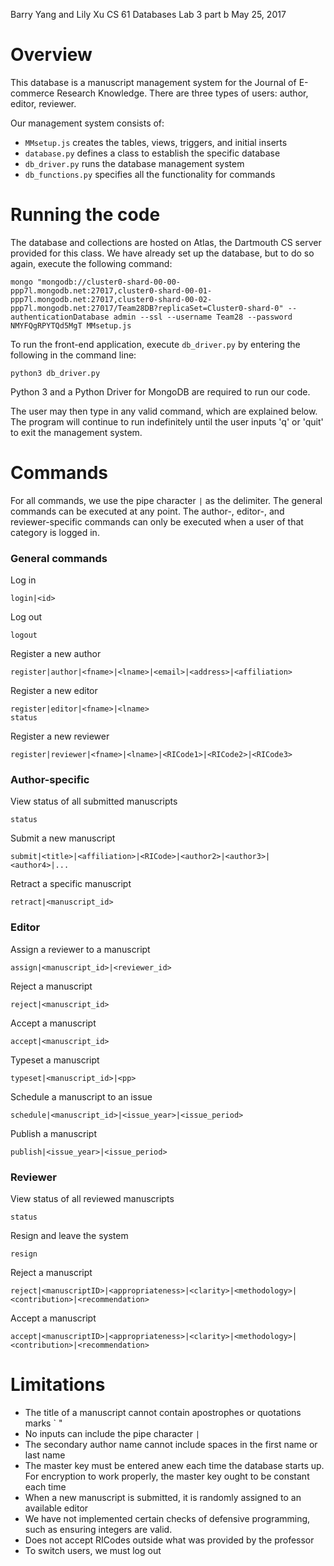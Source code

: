 Barry Yang and Lily Xu
CS 61 Databases
Lab 3 part b
May 25, 2017


# Overview

This database is a manuscript management system for the Journal of E-commerce Research Knowledge. There are three types of users: author, editor, reviewer.

Our management system consists of:
- `MMsetup.js` creates the tables, views, triggers, and initial inserts
- `database.py` defines a class to establish the specific database
- `db_driver.py` runs the database management system
- `db_functions.py` specifies all the functionality for commands


# Running the code

The database and collections are hosted on Atlas, the Dartmouth CS server provided for this class. We have already set up the database, but to do so again, execute the following command:
```
mongo "mongodb://cluster0-shard-00-00-ppp7l.mongodb.net:27017,cluster0-shard-00-01-ppp7l.mongodb.net:27017,cluster0-shard-00-02-ppp7l.mongodb.net:27017/Team28DB?replicaSet=Cluster0-shard-0" --authenticationDatabase admin --ssl --username Team28 --password NMYFQgRPYTQd5MgT MMsetup.js
```

To run the front-end application, execute `db_driver.py` by entering the following in the command line:
```
python3 db_driver.py
```
Python 3 and a Python Driver for MongoDB are required to run our code.

The user may then type in any valid command, which are explained below. The program will continue to run indefinitely until the user inputs 'q' or 'quit' to exit the management system.


# Commands
For all commands, we use the pipe character `|` as the delimiter. The general commands can be executed at any point. The author-, editor-, and reviewer-specific commands can only be executed when a user of that category is logged in.


### General commands
Log in
```
login|<id>
```
Log out
```
logout
```
Register a new author
```
register|author|<fname>|<lname>|<email>|<address>|<affiliation>
```
Register a new editor
```
register|editor|<fname>|<lname>
status
```
Register a new reviewer
```
register|reviewer|<fname>|<lname>|<RICode1>|<RICode2>|<RICode3>
```


### Author-specific
View status of all submitted manuscripts
```
status
```
Submit a new manuscript
```
submit|<title>|<affiliation>|<RICode>|<author2>|<author3>|<author4>|...
```
Retract a specific manuscript
```
retract|<manuscript_id>
```


### Editor
Assign a reviewer to a manuscript
```
assign|<manuscript_id>|<reviewer_id>
```
Reject a manuscript
```
reject|<manuscript_id>
```
Accept a manuscript
```
accept|<manuscript_id>
```
Typeset a manuscript
```
typeset|<manuscript_id>|<pp>
```
Schedule a manuscript to an issue
```
schedule|<manuscript_id>|<issue_year>|<issue_period>
```
Publish a manuscript
```
publish|<issue_year>|<issue_period>
```


### Reviewer
View status of all reviewed manuscripts
```
status
```
Resign and leave the system
```
resign
```
Reject a manuscript
```
reject|<manuscriptID>|<appropriateness>|<clarity>|<methodology>|<contribution>|<recommendation>
```
Accept a manuscript
```
accept|<manuscriptID>|<appropriateness>|<clarity>|<methodology>|<contribution>|<recommendation>
```


# Limitations
- The title of a manuscript cannot contain apostrophes or quotations marks ` "
- No inputs can include the pipe character `|`
- The secondary author name cannot include spaces in the first name or last name
- The master key must be entered anew each time the database starts up. For encryption to work properly, the master key ought to be constant each time
- When a new manuscript is submitted, it is randomly assigned to an available editor
- We have not implemented certain checks of defensive programming, such as ensuring integers are valid.
- Does not accept RICodes outside what was provided by the professor
- To switch users, we must log out
